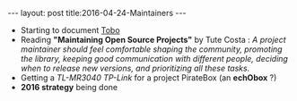 --- layout: post title:2016-04-24-Maintainers ---


-   Starting to document [Tobo](/tobo/Readme.md)
-   Reading **"Maintaining Open Source Projects"** by Tute Costa : *A
    project maintainer should feel comfortable shaping the community,
    promoting the library, keeping good communication with different
    people, deciding when to release new versions, and prioritizing all
    these tasks.*
-   Getting a *TL-MR3040 TP-Link* for a project PirateBox (an
    **echObox** ?)
-   **2016 strategy** being done

